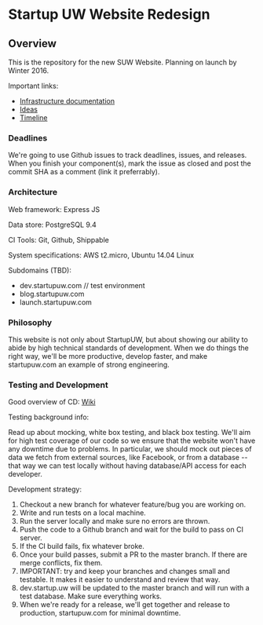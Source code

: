 Startup UW Website Redesign
==================

## Overview

This is the repository for the new SUW Website. Planning on launch by Winter 2016.

Important links:
- [Infrastructure documentation](https://docs.google.com/spreadsheets/d/12cQx4J6iozWVqrAVz26X6F8Jufq96ee4j4ZJ1NCNpMo)
- [Ideas](https://docs.google.com/document/d/17rMPQ0pNIClu35xPAHzYHl_28HMAYzvtrGGpAxnfaEo/edit)
- [Timeline](https://github.com/danfang/suw-web/issues)

### Deadlines

We're going to use Github issues to track deadlines, issues, and releases. When you finish your component(s), mark the issue as closed and post the commit SHA as a comment (link it preferrably).

### Architecture

Web framework: Express JS

Data store: PostgreSQL 9.4

CI Tools: Git, Github, Shippable

System specifications: AWS t2.micro, Ubuntu 14.04 Linux

Subdomains (TBD):

 - dev.startupuw.com // test environment
 - blog.startupuw.com
 - launch.startupuw.com

### Philosophy

This website is not only about StartupUW, but about showing our ability to abide by high technical standards of development. When we do things the right way, we'll be more productive, develop faster, and make startupuw.com an example of strong engineering.

### Testing and Development

Good overview of CD: [Wiki](https://en.wikipedia.org/wiki/Continuous_delivery)

Testing background info:

Read up about mocking, white box testing, and black box testing. We'll aim for high test coverage of our code so we ensure that the website won't have any downtime due to problems. In particular, we should mock out pieces of data we fetch from external sources, like Facebook, or from a database -- that way we can test locally without having database/API access for each developer. 

Development strategy: 

1. Checkout a new branch for whatever feature/bug you are working on.
2. Write and run tests on a local machine.
3. Run the server locally and make sure no errors are thrown.
4. Push the code to a Github branch and wait for the build to pass on CI server.
6. If the CI build fails, fix whatever broke.
7. Once your build passes, submit a PR to the master branch. If there are merge conflicts, fix them.
8. IMPORTANT: try and keep your branches and changes small and testable. It makes it easier to understand and review that way.
9. dev.startup.uw will be updated to the master branch and will run with a test database. Make sure everything works.
10. When we're ready for a release, we'll get together and release to production, startupuw.com for minimal downtime.
